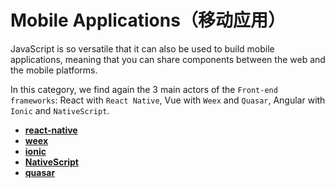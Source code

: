 # Mobile Applications（移动应用）

JavaScript is so versatile that it can also be used to build mobile applications, meaning that you can share components between the web and the mobile platforms.

In this category, we find again the 3 main actors of the `Front-end frameworks`: React with `React Native`, Vue with `Weex` and `Quasar`, Angular with `Ionic` and `NativeScript`.

- [**react-native**](https://github.com/facebook/react-native)
- [**weex**](https://github.com/apache/incubator-weex)
- [**ionic**](https://github.com/ionic-team/ionic)
- [**NativeScript**](https://github.com/NativeScript/NativeScript)
- [**quasar**](https://github.com/quasarframework/quasar)


